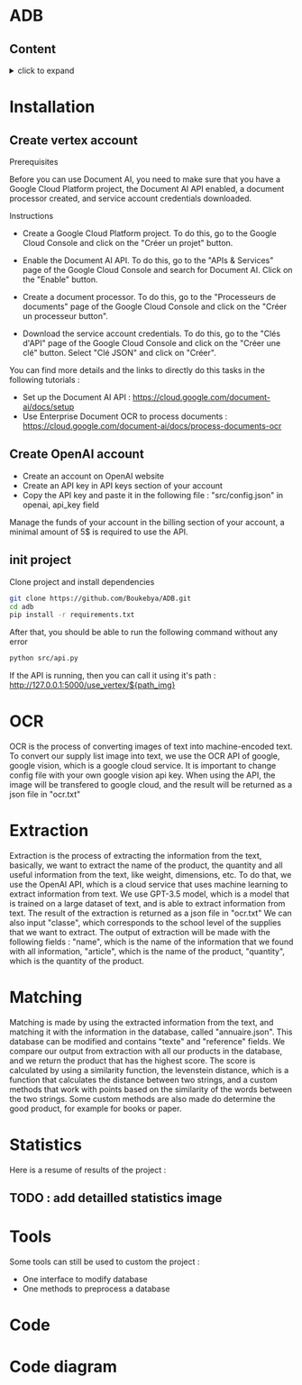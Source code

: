 # ADB

## Content
<details>

<summary>
click to expand

</summary>

 - [Installation](#installation)
 - [OCR](#ocr)
 - [Extraction](#extraction)
 - [Matching](#matching)
 - [Statistics](#statistics)
 - [Tools](#tools)
 - [Code](#code)
 - [Diagram](#diagram)

</details>


# <a id="installation" />Installation

## Create vertex account

Prerequisites

Before you can use Document AI, you need to make sure that you have a Google Cloud Platform project, the Document AI API enabled, a document processor created, and service account credentials downloaded.

Instructions

- Create a Google Cloud Platform project. To do this, go to the Google Cloud Console and click on the "Créer un projet" button.

- Enable the Document AI API. To do this, go to the "APIs & Services" page of the Google Cloud Console and search for Document AI. Click on the "Enable" button.

- Create a document processor. To do this, go to the "Processeurs de documents" page of the Google Cloud Console and click on the "Créer un processeur button".

- Download the service account credentials. To do this, go to the "Clés d'API" page of the Google Cloud Console and click on the "Créer une clé" button. Select "Clé JSON" and click on "Créer".

You can find more details and the links to directly do this tasks in the following tutorials :

- Set up the Document AI API : https://cloud.google.com/document-ai/docs/setup
- Use Enterprise Document OCR to process documents : https://cloud.google.com/document-ai/docs/process-documents-ocr



## Create OpenAI account

- Create an account on OpenAI website
- Create an API key in API keys section of your account
- Copy the API key and paste it in the following file : "src/config.json" in openai, api_key field

Manage the funds of your account in the billing section of your account, a minimal amount of 5$ is required to use the API.

## init project

Clone project and install dependencies
```bash
git clone https://github.com/Boukebya/ADB.git
cd adb
pip install -r requirements.txt
```
After that, you should be able to run the following command without any error
```bash
python src/api.py
```
If the API is running, then you can call it using it's path :
http://127.0.0.1:5000/use_vertex/${path_img}



# <a id="ocr" />OCR

OCR is the process of converting images of text into machine-encoded text.
To convert our supply list image into text, we use the OCR API of google, google vision, which is a google cloud service.
It is important to change config file with your own google vision api key.
When using the API, the image will be transfered to google cloud, and the result will be returned as a json file in "ocr.txt"

# <a id="extraction" />Extraction

Extraction is the process of extracting the information from the text, basically, we want to extract the name of the product,
the quantity and all useful information from the text, like weight, dimensions, etc.
To do that, we use the OpenAI API, which is a cloud service that uses machine learning to extract information from text.
We use GPT-3.5 model, which is a model that is trained on a large dataset of text, and is able to extract information from text.
The result of the extraction is returned as a json file in "ocr.txt"
We can also input "classe", which corresponds to the school level of the supplies that we want to extract.
The output of extraction will be made with the following fields : "name", which is the name of the information 
that we found with all information, "article", which is the name of the product, "quantity", which is the quantity of the product.

# <a id="matching" />Matching

Matching is made by using the extracted information from the text, and matching it with the information in the database, called "annuaire.json".
This database can be modified and contains "texte" and "reference" fields.
We compare our output from extraction with all our products in the database, and we return the product that has the highest score.
The score is calculated by using a similarity function, the levenstein distance, which is a function that calculates the distance between two strings,
and a custom methods that work with points based on the similarity of the words between the two strings.
Some custom methods are also made do determine the good product, for example for books or paper.

# <a id="statistics" />Statistics

Here is a resume of results of the project :
## TODO : add detailled statistics image

# <a id="tools" />Tools

Some tools can still be used to custom the project :
- One interface to modify database
- One methods to preprocess a database

# <a id="code" />Code

# <a id="diagram" />Code diagram


